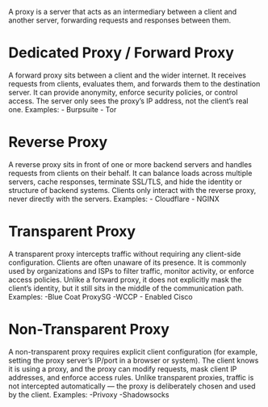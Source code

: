 A proxy is a server that acts as an intermediary between a client and another server, forwarding requests and responses between them.

# Dedicated Proxy / Forward Proxy

A forward proxy sits between a client and the wider internet. It receives requests from clients, evaluates them, and forwards them to the destination server. It can provide anonymity, enforce security policies, or control access. The server only sees the proxy’s IP address, not the client’s real one.
Examples:
		- Burpsuite
		- Tor

# Reverse Proxy

A reverse proxy sits in front of one or more backend servers and handles requests from clients on their behalf. It can balance loads across multiple servers, cache responses, terminate SSL/TLS, and hide the identity or structure of backend systems. Clients only interact with the reverse proxy, never directly with the servers.
Examples:
		- Cloudflare
		- NGINX

# **Transparent Proxy**  

A transparent proxy intercepts traffic without requiring any client-side configuration. Clients are often unaware of its presence. It is commonly used by organizations and ISPs to filter traffic, monitor activity, or enforce access policies. Unlike a forward proxy, it does not explicitly mask the client’s identity, but it still sits in the middle of the communication path.
Examples:
		-Blue Coat ProxySG
		-WCCP - Enabled Cisco

# **Non-Transparent Proxy**  

A non-transparent proxy requires explicit client configuration (for example, setting the proxy server’s IP/port in a browser or system). The client knows it is using a proxy, and the proxy can modify requests, mask client IP addresses, and enforce access rules. Unlike transparent proxies, traffic is not intercepted automatically — the proxy is deliberately chosen and used by the client.
Examples:
		-Privoxy
		-Shadowsocks
